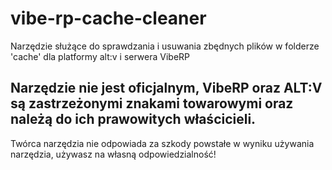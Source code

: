 # vibe-rp-cache-cleaner
Narzędzie służące do sprawdzania i usuwania zbędnych plików w folderze 'cache' dla platformy alt:v i serwera VibeRP
## Narzędzie nie jest oficjalnym, VibeRP oraz ALT:V są zastrzeżonymi znakami towarowymi oraz należą do ich prawowitych właścicieli.
Twórca narzędzia nie odpowiada za szkody powstałe w wyniku używania narzędzia, używasz na własną odpowiedzialność!
